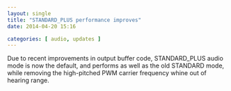 ```yaml
---
layout: single
title: "STANDARD_PLUS performance improves"
date: 2014-04-20 15:16

categories: [ audio, updates ]
---
```


Due to recent improvements in output buffer code, STANDARD_PLUS audio mode is now the default, and performs as well as the old STANDARD mode, 
while removing the high-pitched PWM carrier frequency whine out of hearing range.
